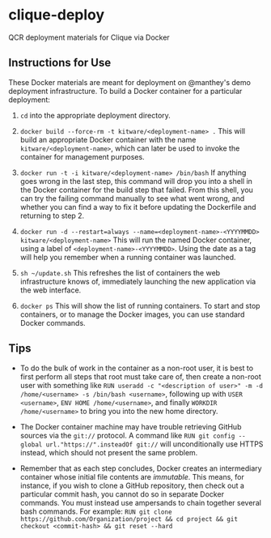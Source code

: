 # clique-deploy
QCR deployment materials for Clique via Docker

## Instructions for Use

These Docker materials are meant for deployment on @manthey's demo deployment
infrastructure.  To build a Docker container for a particular deployment:

1. ``cd`` into the appropriate deployment directory.

2. ``docker build --force-rm -t kitware/<deployment-name> .``  This will build
   an appropriate Docker container with the name ``kitware/<deployment-name>``,
which can later be used to invoke the container for management purposes.

3. ``docker run -t -i kitware/<deployment-name> /bin/bash``  If anything goes
   wrong in the last step, this command will drop you into a shell in the Docker
container for the build step that failed.  From this shell, you can try the
failing command manually to see what went wrong, and whether you can find a way
to fix it before updating the Dockerfile and returning to step 2.

3. ``docker run -d --restart=always --name=<deployment-name>-<YYYYMMDD>
   kitware/<deployment-name>``  This will run the named Docker container, using
a label of ``<deployment-name>-<YYYYMMDD>``.  Using the date as a tag will help
you remember when a running container was launched.

4. ``sh ~/update.sh``  This refreshes the list of containers the web
   infrastructure knows of, immediately launching the new application via the
web interface.

5. ``docker ps`` This will show the list of running containers.  To start and
   stop containers, or to manage the Docker images, you can use standard Docker
commands.

## Tips

* To do the bulk of work in the container as a non-root user, it is best to
  first perform all steps that root must take care of, then create a non-root
user with something like ``RUN useradd -c "<description of user>" -m -d
/home/<username> -s /bin/bash <username>``, following up with ``USER
<username>``, ``ENV HOME /home/<username>``, and finally ``WORKDIR
/home/<username>`` to bring you into the new home directory.

* The Docker container machine may have trouble retrieving GitHub sources via
  the ``git://`` protocol.  A command like ``RUN git config --global
url."https://".insteadOf git://`` will unconditionally use HTTPS instead, which
should not present the same problem.

* Remember that as each step concludes, Docker creates an intermediary container
  whose initial file contents are *immutable*.  This means, for instance, if you
wish to clone a GitHub repository, then check out a particular commit hash, you
cannot do so in separate Docker commands.  You must instead use ampersands to
chain together several bash commands.  For example:  ``RUN git clone
https://github.com/Organization/project && cd project && git checkout
<commit-hash> && git reset --hard``
